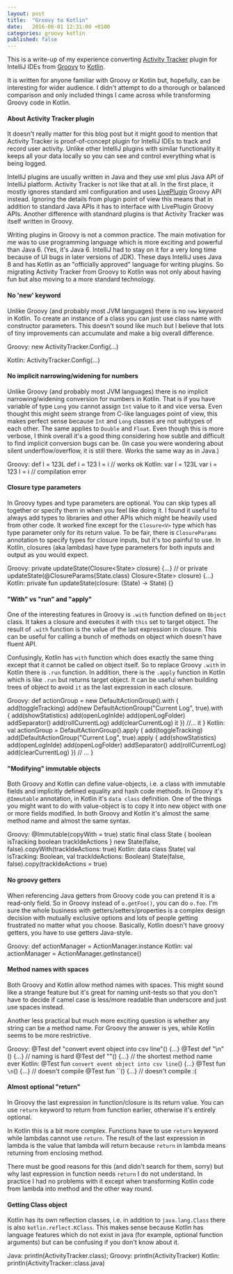 ```yaml
---
layout: post
title:  "Groovy to Kotlin"
date:   2016-06-01 12:31:00 +0100
categories: groovy kotlin
published: false
---
```


This is a write-up of my experience converting [Activity Tracker](https://github.com/dkandalov/activity-tracker)
plugin for IntelliJ IDEs from [Groovy](http://www.groovy-lang.org/) to [Kotlin](https://kotlinlang.org/).

It is written for anyone familiar with Groovy or Kotlin but, hopefully, can be interesting for wider audience.
I didn't attempt to do a thorough or balanced comparison and only included things I came across
while transforming Groovy code in Kotlin.

#### About Activity Tracker plugin
It doesn't really matter for this blog post but it might good to mention that
Activity Tracker is proof-of-concept plugin for IntelliJ IDEs to track and record user activity.
Unlike other IntelliJ plugins with similar functionality it keeps all your data locally so you can see and
control everything what is being logged.

IntelliJ plugins are usually written in Java and they use xml plus Java API of IntelliJ platform.
Activity Tracker is not like that at all. In the first place, it mostly ignores standard xml configuration
and uses [LivePlugin](https://github.com/dkandalov/live-plugin) Groovy API instead.
Ignoring the details from plugin point of view this means that in addition to standard Java APIs
it has to interface with LivePlugin Groovy APIs.
Another difference with standnard plugins is that Activity Tracker was itself written in Groovy.

Writing plugins in Groovy is not a common practice. The main motivation for me was to use programming language
which is more exciting and powerful than Java 6. (Yes, it's Java 6. IntelliJ had to stay on it for a very long time
because of UI bugs in later versions of JDK). These days IntelliJ uses Java 8 and has Kotlin as an
"officially approved" language for writing plugins. So migrating Activity Tracker from Groovy to Kotlin
was not only about having fun but also moving to a more standard technology.


#### No 'new' keyword
Unlike Groovy (and probably most JVM languages) there is no ``new`` keyword in Kotlin.
To create an instance of a class you can just use class name with constructor parameters.
This doesn't sound like much but I believe that lots of tiny improvements can accumulate and make a big overall difference.

Groovy:
<groovy>
new ActivityTracker.Config(...)
</groovy>

Kotlin:
<kotlin>
ActivityTracker.Config(...)
</kotlin>

#### No implicit narrowing/widening for numbers
Unlike Groovy (and probably most JVM languages) there is no implicit narrowing/widening conversion for numbers in Kotlin.
That is if you have variable of type ``Long`` you cannot assign ``Int`` value to it and vice versa.
Even thought this might seem strange from C-like languages point of view,
this makes perfect sense because ``Int`` and ``Long`` classes are not subtypes of each other.
The same applies to ``Double`` and ``Float``.
Even though this is more verbose, I think overall it's a good thing
considering how subtle and difficult to find implicit conversion bugs can be.
(In case you were wondering about silent underflow/overflow, it is still there. Works the same way as in Java.)

Groovy:
<groovy>
def l = 123L
def i = 123
l = i // works ok
</groovy>
Kotlin:
<kotlin>
var l = 123L
var i = 123
l = i // compilation error
</kotlin>

#### Closure type parameters
In Groovy types and type parameters are optional.
You can skip types all together or specify them in when you feel like doing it.
I found it useful to always add types to libraries and other APIs which might be heavily used from other code.
It worked fine except for the ``Closure<V>`` type which has type parameter only for its return value.
To be fair, there is ``ClosureParams`` annotation to specify types for closure inputs, but it's too painful to use.
In Kotlin, closures (aka lambdas) have type parameters for both inputs and output as you would expect.

Groovy:
<groovy>
private updateState(Closure&lt;State&gt; closure) {...}
// or
private updateState(@ClosureParams(State.class) Closure&lt;State&gt; closure) {...}
</groovy>
Kotlin:
<kotlin>
private fun updateState(closure: (State) -&gt; State) {}
</kotlin>

#### "With" vs "run" and "apply"
One of the interesting features in Groovy is ``.with`` function defined on ``Object`` class.
It takes a closure and executes it with ``this`` set to target object.
The result of ``.with`` function is the value of the last expression in closure.
This can be useful for calling a bunch of methods on object which doesn't have fluent API.

Confusingly, Kotlin has ``with`` function which does exactly the same thing except that it cannot be called on object itself.
So to replace Groovy ``.with`` in Kotlin there is ``.run`` function.
In addition, there is the ``.apply`` function in Kotlin which is like ``.run`` but returns target object.
It can be useful when building trees of object to avoid ``it`` as the last expression in each closure.

Groovy:
<groovy>
def actionGroup = new DefaultActionGroup().with {
	add(toggleTracking)
	add(new DefaultActionGroup("Current Log", true).with {
		add(showStatistics)
		add(openLogInIde)
		add(openLogFolder)
		addSeparator()
		add(rollCurrentLog)
		add(clearCurrentLog)
		it
	})
	//...
	it
}
</groovy>
Kotlin:
<kotlin>
val actionGroup = DefaultActionGroup().apply {
    add(toggleTracking)
    add(DefaultActionGroup("Current Log", true).apply {
        add(showStatistics)
        add(openLogInIde)
        add(openLogFolder)
        addSeparator()
        add(rollCurrentLog)
        add(clearCurrentLog)
    })
    // ...
}
</kotlin>

#### "Modifying" immutable objects
Both Groovy and Kotlin can define value-objects, i.e. a class with immutable fields
and implicitly defined equality and hash code methods.
In Groovy it's ``@Immutable`` annotation, in Kotlin it's ``data class`` definition.
One of the things you might want to do with value-object is to copy it into new object
with one or more fields modified.
In both Groovy and Kotlin it's almost the same method name and almost the same syntax.

Groovy:
<groovy>
@Immutable(copyWith = true)
static final class State {
	boolean isTracking
	boolean trackIdeActions
}
new State(false, false).copyWith(trackIdeActions: true)
</groovy>
Kotlin:
<kotlin>
data class State(
        val isTracking: Boolean,
        val trackIdeActions: Boolean)
State(false, false).copy(trackIdeActions = true)
</kotlin>

#### No groovy getters
When referencing Java getters from Groovy code you can pretend it is a read-only field.
So in Groovy instead of ``o.getFoo()``, you can do ``o.foo``.
I'm sure the whole business with getters/setters/properties is a complex design decision
with mutually exclusive options and lots of people getting frustrated no matter what you choose.
Basically, Kotlin doesn't have groovy getters, you have to use getters Java-style.

Groovy:
<groovy>
def actionManager = ActionManager.instance
</groovy>
Kotlin:
<kotlin>
val actionManager = ActionManager.getInstance()
</kotlin>

#### Method names with spaces
Both Groovy and Kotlin allow method names with spaces.
This might sound like a strange feature but it's great for naming unit-tests
so that you don't have to decide if camel case is less/more readable than underscore
and just use spaces instead.

Another less practical but much more exciting question is whether any string can be a method name.
For Groovy the answer is yes, while Kotlin seems to be more restrictive.

Groovy:
<groovy>
@Test def "convert event object into csv line"() {...}
@Test def "\n"() {...} // naming is hard
@Test def ""() {...}   // the shortest method name ever
</groovy>
Kotlin:
<kotlin>
@Test fun `convert event object into csv line`() {...}
@Test fun `\n`() {...} // doesn't compile
@Test fun ``() {...}   // doesn't compile :(
</kotlin>

#### Almost optional "return"
In Groovy the last expression in function/closure is its return value.
You can use ``return`` keyword to return from function earlier, otherwise it's entirely optional.

In Kotlin this is a bit more complex.
Functions have to use ``return`` keyword while lambdas cannot use ``return``.
The result of the last expression in lambda is the value that lambda will return
because ``return`` in lambda means returning from enclosing method.

There must be good reasons for this (and didn't search for them, sorry)
but why last expression in function needs ``return`` I do not understand.
In practice I had no problems with it except when transforming Kotlin code
from lambda into method and the other way round.

#### Getting Class object
Kotlin has its own reflection classes, i.e. in addition to ``java.lang.Class`` there is also ``kotlin.reflect.KClass``.
This makes sense because Kotlin has language features which do not exist in java
(for example, optional function arguments) but can be confusing if you don't know about it.

Java:
<java>
println(ActivityTracker.class);
</java>
Groovy:
<groovy>
println(ActivityTracker)
</groovy>
Kotlin:
<kotlin>
println(ActivityTracker::class.java)
</kotlin>

